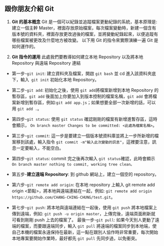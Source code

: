 ## 跟你朋友介紹 Git

1. **Git 的基本概念**
   Git 是一個可以紀錄並追蹤檔案更動紀錄的系統，基本原理是: 建立一個主幹 Master，裡面存放原始檔案，每次檔案變動時，新建一個含有版本號的資料夾，裡面存放更改過後的檔案，並將變動紀錄起來，以便追蹤有哪些檔案被更改及什麼地方被改變。
   以下用 Git 的指令來實際演練一遍 Git 是如何運作的。

2. **Git 指令的運用**
   此處我們要教導如何建立本地 Repository 以及將本地 Repository 與遠端 Repository 連結
  * 第一步-```git init```: 建立資料夾及檔案，開啟 ```git bash``` 並 cd 進入該資料夾底下，輸入``` git init``` 初始化本地 Repository。
   
  * 第二步-```git add```: 初始化之後，使用 ```git add```將檔案新增到本地 Repository 的暫存區，```git add``` 後面加上你要加入到版本控制的檔案名稱，```git add``` 會將檔案新增到暫存區，例如:```git add app.js```；如果想要全部一次新增的話，可以用 ```git add .```。
   
  * 第四步-```git status```: 使用 ```git status``` 確認剛剛的檔案有新增進暫存區，這時會顯示， ```On branch master Changes to be committed: <此處為檔案名稱>```。

  * 第三步-```git commit```: 這一步是要建立一個版本號資料庫並將上一步所新增的檔案移到該處，輸入指令 ```git commit -m"輸入此次變動的訊息"```，這裡要注意，訊息一定要輸入，不能空白。
   
  * 第四步-```git status```: commit 完之後再次輸入 ```git status```確認，此時會顯示```On branch master
  nothing to commit, working tree clean。```

  * 第五步-**建立遠端 Repository**: 到 github 網站上，建立一個空的 repository。

  * 第六步-```git remote add origin```: 在本地 repository 上輸入 git remote add origin <節點>，將本地與遠端連結在一起，例如: ```git remote add origin https://github.com/CHANG-CHING-CHUNG/test.git```。

  * 第七步-```git push```: 將本地與遠端連結在一起後，使用 ```git push``` 將本地檔案上傳到遠端，例如: ```git push -u origin master```，上傳完後，遠端頁面刷新就可看到剛剛 push 上去的檔案了。
   最後一步-```git pull```: 如果今天別人更動了遠端的檔案，而要跟遠端同步，輸入 ```git pull``` 將遠端的檔案同步到本地端，使自己本機的檔案永遠保持在最新，這一點在跟別人協作時非常重要，每次開始本地專案要開始作業時，最好都先 ```git pull``` 先同步過，以免衝突。

